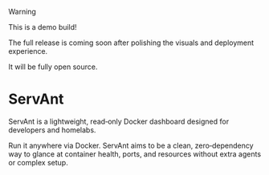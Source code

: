 > [!WARNING]
>
> This is a demo build!
> 
> The full release is coming soon after polishing the visuals and deployment experience.
> 
> It will be fully open source.

# ServAnt
ServAnt is a lightweight, read‑only Docker dashboard designed for developers and homelabs.

Run it anywhere via Docker. ServAnt aims to be a clean, zero‑dependency way to glance at container health, ports, and resources without extra agents or complex setup.

